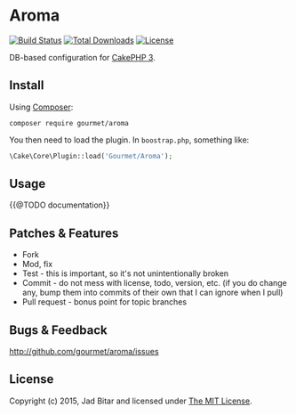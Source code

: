 # Aroma

[![Build Status](https://travis-ci.org/gourmet/aroma.svg?branch=master)](https://travis-ci.org/gourmet/aroma)
[![Total Downloads](https://poser.pugx.org/gourmet/aroma/downloads.svg)](https://packagist.org/packages/gourmet/aroma)
[![License](https://poser.pugx.org/gourmet/aroma/license.svg)](https://packagist.org/packages/gourmet/aroma)

DB-based configuration for [CakePHP 3][cakephp].

## Install

Using [Composer][composer]:

```
composer require gourmet/aroma
```

You then need to load the plugin. In `boostrap.php`, something like:

```php
\Cake\Core\Plugin::load('Gourmet/Aroma');
```

## Usage

{{@TODO documentation}}

## Patches & Features

* Fork
* Mod, fix
* Test - this is important, so it's not unintentionally broken
* Commit - do not mess with license, todo, version, etc. (if you do change any, bump them into commits of
their own that I can ignore when I pull)
* Pull request - bonus point for topic branches

## Bugs & Feedback

http://github.com/gourmet/aroma/issues

## License

Copyright (c) 2015, Jad Bitar and licensed under [The MIT License][mit].

[cakephp]:http://cakephp.org
[composer]:http://getcomposer.org
[composer:ignore]:http://getcomposer.org/doc/faqs/should-i-commit-the-dependencies-in-my-vendor-directory.md
[mit]:http://www.opensource.org/licenses/mit-license.php
